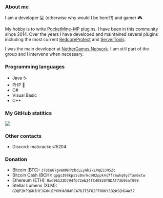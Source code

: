 ### About me
I am a developer :computer: (otherwise why would I be here?!) and gamer :video_game:.

My hobby is to write [PocketMine-MP](https://github.com/pmmp/PocketMine-MP) plugins, I have been in this community since 2014. Over the years I have developed and maintained several plugins including the most current [BedcoreProtect](https://github.com/matcracker/BedcoreProtect) and [ServerTools](https://github.com/matcracker/ServerTools).

I was the main developer at [NetherGames Network](https://github.com/NetherGamesMC). I am still part of the group and I intervene when necessary.

### Programming languages
- Java :coffee:
- PHP :elephant:
- C#
- Visual Basic
- C++

### My GitHub statitics
![](https://github-readme-stats.vercel.app/api?username=matcracker&theme=vue-dark&count_private=true&include_all_commits=true)

### Other contacts
- Discord: matcracker#5204

### Donation
- Bitcoin (BTC): `37BCe87gveKRNPzbcLLyAk2kLVqE53MSZc`
- Bitcoin Cash (BCH): `qpgs398kps5c0nrkq982ppk4x7frmwhq9y7fam6xtw`
- Ethereum (ETH): `0xd96123D794fb72eb34fC40820f8DAf73b9baf899`
- Stellar Lumens (XLM): `GDQP2KPQGKIHYJGXNUIYOMHARUARCA7DJT5FO2FFOOKY3B2WSQHG4W37`
